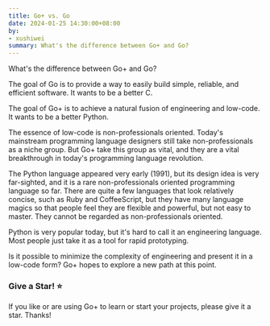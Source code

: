 ```yaml
---
title: Go+ vs. Go
date: 2024-01-25 14:30:00+08:00
by:
- xushiwei
summary: What's the difference between Go+ and Go?
---
```


What's the difference between Go+ and Go?

The goal of Go is to provide a way to easily build simple, reliable, and efficient software. It wants to be a better C.

The goal of Go+ is to achieve a natural fusion of engineering and low-code. It wants to be a better Python.

The essence of low-code is non-professionals oriented. Today's mainstream programming language designers still take non-professionals as a niche group. But Go+ take this group as vital, and they are a vital breakthrough in today's programming language revolution.

The Python language appeared very early (1991), but its design idea is very far-sighted, and it is a rare non-professionals oriented programming language so far. There are quite a few languages that look relatively concise, such as Ruby and CoffeeScript, but they have many language magics so that people feel they are flexible and powerful, but not easy to master. They cannot be regarded as non-professionals oriented.

Python is very popular today, but it's hard to call it an engineering language. Most people just take it as a tool for rapid prototyping.

Is it possible to minimize the complexity of engineering and present it in a low-code form? Go+ hopes to explore a new path at this point.

### Give a Star! ⭐

If you like or are using Go+ to learn or start your projects, please give it a star. Thanks!
